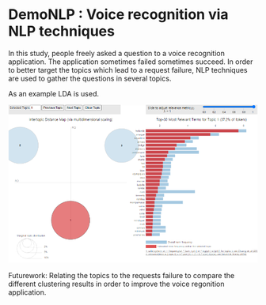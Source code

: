 # DemoNLP : Voice recognition via NLP techniques

In this study, people freely asked a question to a voice recognition application. The application sometimes failed sometimes succeed.
In order to better target the topics which lead to a request failure, NLP techniques are used to gather the questions in several topics.

As an example LDA is used.

![](images/readme_pic.png)


Futurework: Relating the topics to the requests failure to compare the different clustering results in order to improve the voice regonition application.
